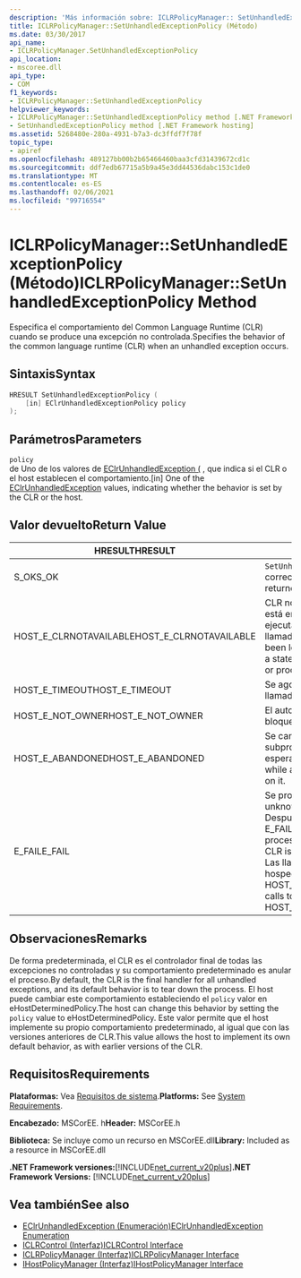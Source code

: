 ```yaml
---
description: 'Más información sobre: ICLRPolicyManager:: SetUnhandledExceptionPolicy ((método)'
title: ICLRPolicyManager::SetUnhandledExceptionPolicy (Método)
ms.date: 03/30/2017
api_name:
- ICLRPolicyManager.SetUnhandledExceptionPolicy
api_location:
- mscoree.dll
api_type:
- COM
f1_keywords:
- ICLRPolicyManager::SetUnhandledExceptionPolicy
helpviewer_keywords:
- ICLRPolicyManager::SetUnhandledExceptionPolicy method [.NET Framework hosting]
- SetUnhandledExceptionPolicy method [.NET Framework hosting]
ms.assetid: 5268480e-280a-4931-b7a3-dc3ffdf7f78f
topic_type:
- apiref
ms.openlocfilehash: 489127bb00b2b65466460baa3cfd31439672cd1c
ms.sourcegitcommit: ddf7edb67715a5b9a45e3dd44536dabc153c1de0
ms.translationtype: MT
ms.contentlocale: es-ES
ms.lasthandoff: 02/06/2021
ms.locfileid: "99716554"
---
```

# <a name="iclrpolicymanagersetunhandledexceptionpolicy-method"></a><span data-ttu-id="3bb1e-103">ICLRPolicyManager::SetUnhandledExceptionPolicy (Método)</span><span class="sxs-lookup"><span data-stu-id="3bb1e-103">ICLRPolicyManager::SetUnhandledExceptionPolicy Method</span></span>

<span data-ttu-id="3bb1e-104">Especifica el comportamiento del Common Language Runtime (CLR) cuando se produce una excepción no controlada.</span><span class="sxs-lookup"><span data-stu-id="3bb1e-104">Specifies the behavior of the common language runtime (CLR) when an unhandled exception occurs.</span></span>  
  
## <a name="syntax"></a><span data-ttu-id="3bb1e-105">Sintaxis</span><span class="sxs-lookup"><span data-stu-id="3bb1e-105">Syntax</span></span>  
  
```cpp  
HRESULT SetUnhandledExceptionPolicy (  
    [in] EClrUnhandledExceptionPolicy policy  
);  
```  
  
## <a name="parameters"></a><span data-ttu-id="3bb1e-106">Parámetros</span><span class="sxs-lookup"><span data-stu-id="3bb1e-106">Parameters</span></span>  

 `policy`  
 <span data-ttu-id="3bb1e-107">de Uno de los valores de [EClrUnhandledException (](eclrunhandledexception-enumeration.md) , que indica si el CLR o el host establecen el comportamiento.</span><span class="sxs-lookup"><span data-stu-id="3bb1e-107">[in] One of the [EClrUnhandledException](eclrunhandledexception-enumeration.md) values, indicating whether the behavior is set by the CLR or the host.</span></span>  
  
## <a name="return-value"></a><span data-ttu-id="3bb1e-108">Valor devuelto</span><span class="sxs-lookup"><span data-stu-id="3bb1e-108">Return Value</span></span>  
  
|<span data-ttu-id="3bb1e-109">HRESULT</span><span class="sxs-lookup"><span data-stu-id="3bb1e-109">HRESULT</span></span>|<span data-ttu-id="3bb1e-110">Descripción</span><span class="sxs-lookup"><span data-stu-id="3bb1e-110">Description</span></span>|  
|-------------|-----------------|  
|<span data-ttu-id="3bb1e-111">S_OK</span><span class="sxs-lookup"><span data-stu-id="3bb1e-111">S_OK</span></span>|<span data-ttu-id="3bb1e-112">`SetUnhandledExceptionPolicy` se devolvió correctamente.</span><span class="sxs-lookup"><span data-stu-id="3bb1e-112">`SetUnhandledExceptionPolicy` returned successfully.</span></span>|  
|<span data-ttu-id="3bb1e-113">HOST_E_CLRNOTAVAILABLE</span><span class="sxs-lookup"><span data-stu-id="3bb1e-113">HOST_E_CLRNOTAVAILABLE</span></span>|<span data-ttu-id="3bb1e-114">CLR no se ha cargado en un proceso o CLR está en un estado en el que no puede ejecutar código administrado ni procesar la llamada correctamente.</span><span class="sxs-lookup"><span data-stu-id="3bb1e-114">The CLR has not been loaded into a process, or the CLR is in a state in which it cannot run managed code or process the call successfully.</span></span>|  
|<span data-ttu-id="3bb1e-115">HOST_E_TIMEOUT</span><span class="sxs-lookup"><span data-stu-id="3bb1e-115">HOST_E_TIMEOUT</span></span>|<span data-ttu-id="3bb1e-116">Se agotó el tiempo de espera de la llamada.</span><span class="sxs-lookup"><span data-stu-id="3bb1e-116">The call timed out.</span></span>|  
|<span data-ttu-id="3bb1e-117">HOST_E_NOT_OWNER</span><span class="sxs-lookup"><span data-stu-id="3bb1e-117">HOST_E_NOT_OWNER</span></span>|<span data-ttu-id="3bb1e-118">El autor de la llamada no posee el bloqueo.</span><span class="sxs-lookup"><span data-stu-id="3bb1e-118">The caller does not own the lock.</span></span>|  
|<span data-ttu-id="3bb1e-119">HOST_E_ABANDONED</span><span class="sxs-lookup"><span data-stu-id="3bb1e-119">HOST_E_ABANDONED</span></span>|<span data-ttu-id="3bb1e-120">Se canceló un evento mientras un subproceso o fibra bloqueados estaba esperando en él.</span><span class="sxs-lookup"><span data-stu-id="3bb1e-120">An event was canceled while a blocked thread or fiber was waiting on it.</span></span>|  
|<span data-ttu-id="3bb1e-121">E_FAIL</span><span class="sxs-lookup"><span data-stu-id="3bb1e-121">E_FAIL</span></span>|<span data-ttu-id="3bb1e-122">Se produjo un error grave desconocido.</span><span class="sxs-lookup"><span data-stu-id="3bb1e-122">An unknown catastrophic failure occurred.</span></span> <span data-ttu-id="3bb1e-123">Después de que un método devuelve E_FAIL, CLR ya no se puede usar en el proceso.</span><span class="sxs-lookup"><span data-stu-id="3bb1e-123">After a method returns E_FAIL, the CLR is no longer usable within the process.</span></span> <span data-ttu-id="3bb1e-124">Las llamadas subsiguientes a métodos de hospedaje devuelven HOST_E_CLRNOTAVAILABLE.</span><span class="sxs-lookup"><span data-stu-id="3bb1e-124">Subsequent calls to hosting methods return HOST_E_CLRNOTAVAILABLE.</span></span>|  
  
## <a name="remarks"></a><span data-ttu-id="3bb1e-125">Observaciones</span><span class="sxs-lookup"><span data-stu-id="3bb1e-125">Remarks</span></span>  

 <span data-ttu-id="3bb1e-126">De forma predeterminada, el CLR es el controlador final de todas las excepciones no controladas y su comportamiento predeterminado es anular el proceso.</span><span class="sxs-lookup"><span data-stu-id="3bb1e-126">By default, the CLR is the final handler for all unhandled exceptions, and its default behavior is to tear down the process.</span></span> <span data-ttu-id="3bb1e-127">El host puede cambiar este comportamiento estableciendo el `policy` valor en eHostDeterminedPolicy.</span><span class="sxs-lookup"><span data-stu-id="3bb1e-127">The host can change this behavior by setting the `policy` value to eHostDeterminedPolicy.</span></span> <span data-ttu-id="3bb1e-128">Este valor permite que el host implemente su propio comportamiento predeterminado, al igual que con las versiones anteriores de CLR.</span><span class="sxs-lookup"><span data-stu-id="3bb1e-128">This value allows the host to implement its own default behavior, as with earlier versions of the CLR.</span></span>  
  
## <a name="requirements"></a><span data-ttu-id="3bb1e-129">Requisitos</span><span class="sxs-lookup"><span data-stu-id="3bb1e-129">Requirements</span></span>  

 <span data-ttu-id="3bb1e-130">**Plataformas:** Vea [Requisitos de sistema](../../get-started/system-requirements.md).</span><span class="sxs-lookup"><span data-stu-id="3bb1e-130">**Platforms:** See [System Requirements](../../get-started/system-requirements.md).</span></span>  
  
 <span data-ttu-id="3bb1e-131">**Encabezado:** MSCorEE. h</span><span class="sxs-lookup"><span data-stu-id="3bb1e-131">**Header:** MSCorEE.h</span></span>  
  
 <span data-ttu-id="3bb1e-132">**Biblioteca:** Se incluye como un recurso en MSCorEE.dll</span><span class="sxs-lookup"><span data-stu-id="3bb1e-132">**Library:** Included as a resource in MSCorEE.dll</span></span>  
  
 <span data-ttu-id="3bb1e-133">**.NET Framework versiones:**[!INCLUDE[net_current_v20plus](../../../../includes/net-current-v20plus-md.md)]</span><span class="sxs-lookup"><span data-stu-id="3bb1e-133">**.NET Framework Versions:** [!INCLUDE[net_current_v20plus](../../../../includes/net-current-v20plus-md.md)]</span></span>  
  
## <a name="see-also"></a><span data-ttu-id="3bb1e-134">Vea también</span><span class="sxs-lookup"><span data-stu-id="3bb1e-134">See also</span></span>

- [<span data-ttu-id="3bb1e-135">EClrUnhandledException (Enumeración)</span><span class="sxs-lookup"><span data-stu-id="3bb1e-135">EClrUnhandledException Enumeration</span></span>](eclrunhandledexception-enumeration.md)
- [<span data-ttu-id="3bb1e-136">ICLRControl (Interfaz)</span><span class="sxs-lookup"><span data-stu-id="3bb1e-136">ICLRControl Interface</span></span>](iclrcontrol-interface.md)
- [<span data-ttu-id="3bb1e-137">ICLRPolicyManager (Interfaz)</span><span class="sxs-lookup"><span data-stu-id="3bb1e-137">ICLRPolicyManager Interface</span></span>](iclrpolicymanager-interface.md)
- [<span data-ttu-id="3bb1e-138">IHostPolicyManager (Interfaz)</span><span class="sxs-lookup"><span data-stu-id="3bb1e-138">IHostPolicyManager Interface</span></span>](ihostpolicymanager-interface.md)
